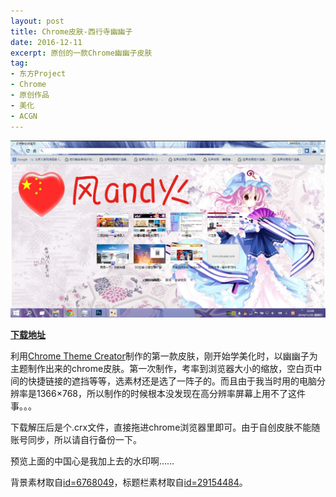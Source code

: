 ```yaml
---
layout: post
title: Chrome皮肤-西行寺幽幽子
date: 2016-12-11
excerpt: 原创的一款Chrome幽幽子皮肤
tag: 
- 东方Project
- Chrome
- 原创作品
- 美化
- ACGN
---
```


![0003](../img/0003.jpg)

[**下载地址**](../file/0004.zip)

利用[Chrome Theme Creator](http://windfire.space/ChromeTheme/)制作的第一款皮肤，刚开始学美化时，以幽幽子为主题制作出来的chrome皮肤。第一次制作，考率到浏览器大小的缩放，空白页中间的快捷链接的遮挡等等，选素材还是选了一阵子的。而且由于我当时用的电脑分辨率是1366×768，所以制作的时候根本没发现在高分辨率屏幕上用不了这件事。。。

下载解压后是个.crx文件，直接拖进chrome浏览器里即可。由于自创皮肤不能随账号同步，所以请自行备份一下。

预览上面的中国心是我加上去的水印啊……

背景素材取自[id=6768049](http://www.pixiv.net/member_illust.php?mode=medium&illust_id=6768049)，标题栏素材取自[id=29154484](http://www.pixiv.net/member_illust.php?mode=medium&illust_id=29154484)。